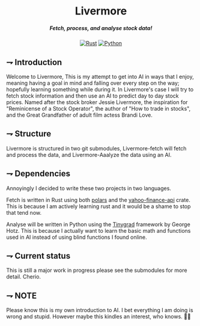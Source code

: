 <div align="center">

# Livermore
##### Fetch, process, and analyse stock data!

[![Rust](https://img.shields.io/badge/Livermore--Fetch-orange.svg?style=for-the-badge&logo=rust)](https://github.com/21st-centuryman/Livermore-fetch/tree/main)
[![Python](https://img.shields.io/badge/Livermore--Analyze-3776AB.svg?style=for-the-badge&logo=python&logoColor=white)](https://github.com/21st-centuryman/Livermore-analyze)
</div>

## ⇁  Introduction
Welcome to Livermore, This is my attempt to get into AI in ways that I enjoy, meaning having a goal in mind and falling over every step on the way; hopefully learning something while during it. In Livermore's case I will try to fetch stock information and then use an AI to predict day to day stock prices. Named after the stock broker Jessie Livermore, the inspiration for "Reminicense of a Stock Operator", the author of "How to trade in stocks", and the Great Grandfather of adult film actess Brandi Love.

## ⇁  Structure
Livermore is structured in two git submodules, Livermore-fetch will fetch and process the data, and Livermore-Aaalyze the data using an AI.

## ⇁  Dependencies
Annoyingly I decided to write these two projects in two languages. 

Fetch is written in Rust using both [polars](https://www.pola.rs/) and the [yahoo-finance-api](https://docs.rs/yahoo_finance_api/latest/yahoo_finance_api/) crate. This is because I am actively learning rust and it would be a shame to stop that tend now. 

Analyse will be written in Python using the [Tinygrad](https://github.com/geohot/tinygrad) framework by George Hotz. This is because I actually want to learn the basic math and functions used in AI instead of using blind functions I found online. 

## ⇁  Current status
This is still a major work in progress please see the submodules for more detail. Cherio.

## ⇁  NOTE
Please know this is my own introduction to AI. I bet everything I am doing is wrong and stupid. However maybe this kindles an interest, who knows. 🤷‍♂️
